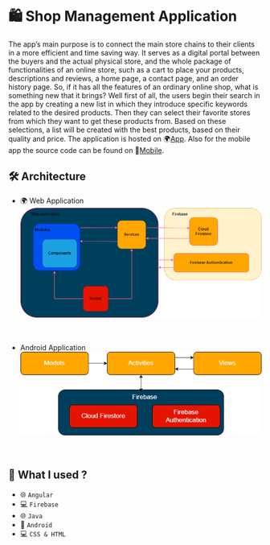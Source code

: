 
# 🛍️ Shop Management Application

The app’s main purpose is to connect the main store chains to their clients in a more efficient and time saving way. It serves as a digital portal between the buyers and the actual physical store, and the whole package of functionalities of an online store, such as a cart to place your products, descriptions and reviews, a home page, a contact page, and an order history page.
So, if it has all the features of an ordinary online shop, what is something new that it brings? Well first of all, the users begin their search in the app by creating a new list in which they introduce specific keywords related to the desired products. Then they can select their favorite stores from which they want to get these products from. Based on these selections, a list will be created with the best products, based on their quality and price. 
The application is hosted on 🌍[App](https://shopmanagement-af64b.web.app/).
Also for the mobile app the source code can be found on 📱[Mobile](https://github.com/Piciorus-Ovidiu-Mihai/ShopManagement/tree/main/shop-management-android).

## 🛠 Architecture
* 🌍 Web Application
![alt text](https://github.com/Piciorus-Ovidiu-Mihai/Photos/blob/master/diagrama-arhitectura-new.png)<br/><br/><br/>

* Android Application
![alt text](https://github.com/Piciorus-Ovidiu-Mihai/Photos/blob/master/diagram-android-new.png)<br/><br/><br/>

## 🚀 What I used ?
* 🌐 `Angular`
* 💻 `Firebase`
* 🌐 `Java`
* 📱 `Android`
* 💻 `CSS & HTML`
